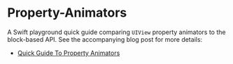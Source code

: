 # Property-Animators

A Swift playground quick guide comparing `UIView` property animators to the block-based API. See the accompanying blog post for more details:

+ [Quick Guide To Property Animators](https://useyourloaf.com/blog/quick-guide-to-property-animators/)

